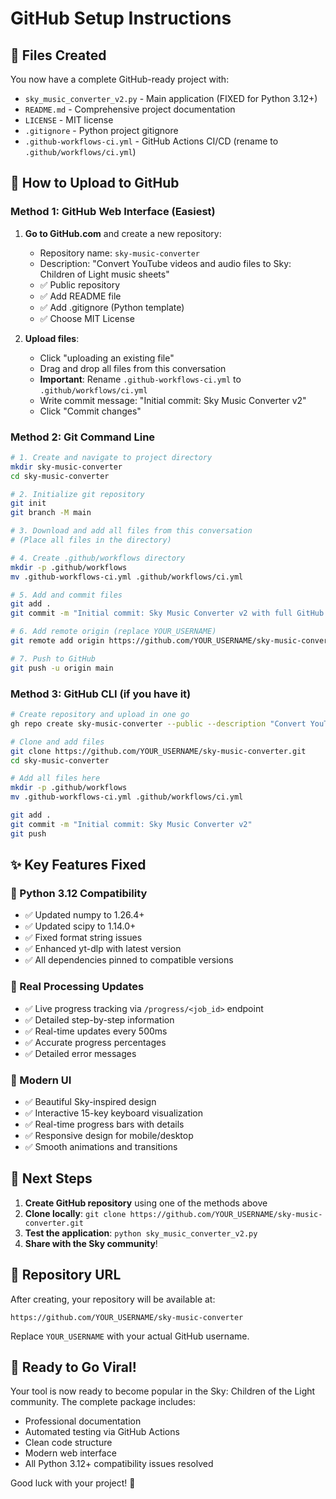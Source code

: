# GitHub Setup Instructions

## 📁 Files Created

You now have a complete GitHub-ready project with:

- `sky_music_converter_v2.py` - Main application (FIXED for Python 3.12+)
- `README.md` - Comprehensive project documentation  
- `LICENSE` - MIT license
- `.gitignore` - Python project gitignore
- `.github-workflows-ci.yml` - GitHub Actions CI/CD (rename to `.github/workflows/ci.yml`)

## 🚀 How to Upload to GitHub

### Method 1: GitHub Web Interface (Easiest)

1. **Go to GitHub.com** and create a new repository:
   - Repository name: `sky-music-converter`
   - Description: "Convert YouTube videos and audio files to Sky: Children of Light music sheets"
   - ✅ Public repository
   - ✅ Add README file
   - ✅ Add .gitignore (Python template)
   - ✅ Choose MIT License

2. **Upload files**:
   - Click "uploading an existing file"
   - Drag and drop all files from this conversation
   - **Important**: Rename `.github-workflows-ci.yml` to `.github/workflows/ci.yml`
   - Write commit message: "Initial commit: Sky Music Converter v2"
   - Click "Commit changes"

### Method 2: Git Command Line

```bash
# 1. Create and navigate to project directory
mkdir sky-music-converter
cd sky-music-converter

# 2. Initialize git repository
git init
git branch -M main

# 3. Download and add all files from this conversation
# (Place all files in the directory)

# 4. Create .github/workflows directory
mkdir -p .github/workflows
mv .github-workflows-ci.yml .github/workflows/ci.yml

# 5. Add and commit files
git add .
git commit -m "Initial commit: Sky Music Converter v2 with full GitHub setup"

# 6. Add remote origin (replace YOUR_USERNAME)
git remote add origin https://github.com/YOUR_USERNAME/sky-music-converter.git

# 7. Push to GitHub
git push -u origin main
```

### Method 3: GitHub CLI (if you have it)

```bash
# Create repository and upload in one go
gh repo create sky-music-converter --public --description "Convert YouTube videos and audio files to Sky: Children of Light music sheets"

# Clone and add files
git clone https://github.com/YOUR_USERNAME/sky-music-converter.git
cd sky-music-converter

# Add all files here
mkdir -p .github/workflows
mv .github-workflows-ci.yml .github/workflows/ci.yml

git add .
git commit -m "Initial commit: Sky Music Converter v2"
git push
```

## ✨ Key Features Fixed

### 🔧 Python 3.12 Compatibility
- ✅ Updated numpy to 1.26.4+
- ✅ Updated scipy to 1.14.0+  
- ✅ Fixed format string issues
- ✅ Enhanced yt-dlp with latest version
- ✅ All dependencies pinned to compatible versions

### 🎯 Real Processing Updates
- ✅ Live progress tracking via `/progress/<job_id>` endpoint
- ✅ Detailed step-by-step information
- ✅ Real-time updates every 500ms
- ✅ Accurate progress percentages
- ✅ Detailed error messages

### 🎨 Modern UI
- ✅ Beautiful Sky-inspired design
- ✅ Interactive 15-key keyboard visualization
- ✅ Real-time progress bars with details
- ✅ Responsive design for mobile/desktop
- ✅ Smooth animations and transitions

## 🎉 Next Steps

1. **Create GitHub repository** using one of the methods above
2. **Clone locally**: `git clone https://github.com/YOUR_USERNAME/sky-music-converter.git`
3. **Test the application**: `python sky_music_converter_v2.py`
4. **Share with the Sky community**!

## 📝 Repository URL

After creating, your repository will be available at:
```
https://github.com/YOUR_USERNAME/sky-music-converter
```

Replace `YOUR_USERNAME` with your actual GitHub username.

## 🌟 Ready to Go Viral!

Your tool is now ready to become popular in the Sky: Children of the Light community. The complete package includes:

- Professional documentation
- Automated testing via GitHub Actions  
- Clean code structure
- Modern web interface
- All Python 3.12+ compatibility issues resolved

Good luck with your project! 🚀